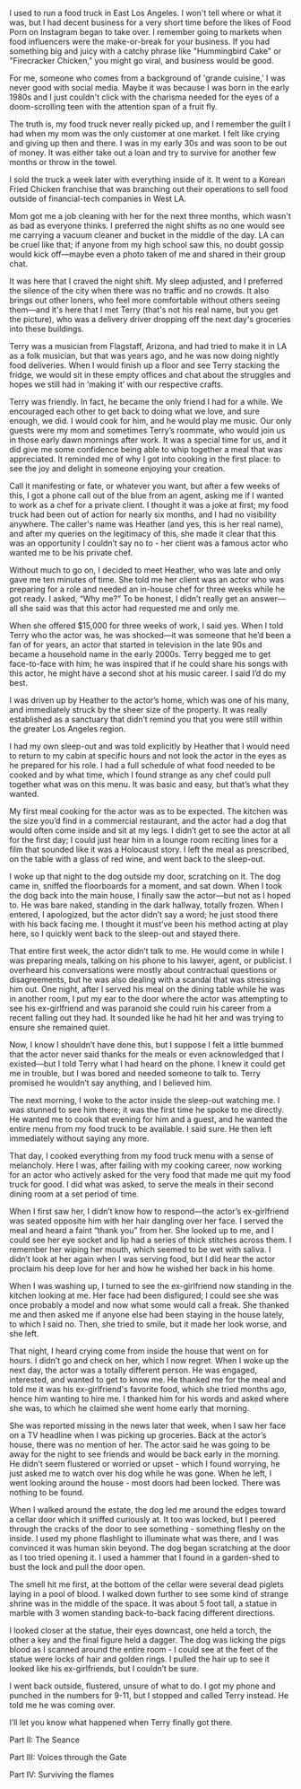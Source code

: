 I used to run a food truck in East Los Angeles. I won't tell where or what it was, but I had decent business for a very short time before the likes of Food Porn on Instagram began to take over. I remember going to markets when food influencers were the make-or-break for your business. If you had something big and juicy with a catchy phrase like "Hummingbird Cake" or "Firecracker Chicken," you might go viral, and business would be good.

For me, someone who comes from a background of 'grande cuisine,' I was never good with social media. Maybe it was because I was born in the early 1980s and I just couldn't click with the charisma needed for the eyes of a doom-scrolling teen with the attention span of a fruit fly.

The truth is, my food truck never really picked up, and I remember the guilt I had when my mom was the only customer at one market. I felt like crying and giving up then and there. I was in my early 30s and was soon to be out of money. It was either take out a loan and try to survive for another few months or throw in the towel.

I sold the truck a week later with everything inside of it. It went to a Korean Fried Chicken franchise that was branching out their operations to sell food outside of financial-tech companies in West LA.

Mom got me a job cleaning with her for the next three months, which wasn't as bad as everyone thinks. I preferred the night shifts as no one would see me carrying a vacuum cleaner and bucket in the middle of the day. LA can be cruel like that; if anyone from my high school saw this, no doubt gossip would kick off—maybe even a photo taken of me and shared in their group chat.

It was here that I craved the night shift. My sleep adjusted, and I preferred the silence of the city when there was no traffic and no crowds. It also brings out other loners, who feel more comfortable without others seeing them—and it's here that I met Terry (that's not his real name, but you get the picture), who was a delivery driver dropping off the next day's groceries into these buildings.

Terry was a musician from Flagstaff, Arizona, and had tried to make it in LA as a folk musician, but that was years ago, and he was now doing nightly food deliveries. When I would finish up a floor and see Terry stacking the fridge, we would sit in these empty offices and chat about the struggles and hopes we still had in ‘making it’ with our respective crafts.

Terry was friendly. In fact, he became the only friend I had for a while. We encouraged each other to get back to doing what we love, and sure enough, we did. I would cook for him, and he would play me music. Our only guests were my mom and sometimes Terry’s roommate, who would join us in those early dawn mornings after work. It was a special time for us, and it did give me some confidence being able to whip together a meal that was appreciated. It reminded me of why I got into cooking in the first place: to see the joy and delight in someone enjoying your creation.

Call it manifesting or fate, or whatever you want, but after a few weeks of this, I got a phone call out of the blue from an agent, asking me if I wanted to work as a chef for a private client. I thought it was a joke at first; my food truck had been out of action for nearly six months, and I had no visibility anywhere. The caller's name was Heather (and yes, this is her real name), and after my queries on the legitimacy of this, she made it clear that this was an opportunity I couldn’t say no to - her client was a famous actor who wanted me to be his private chef. 

Without much to go on, I decided to meet Heather, who was late and only gave me ten minutes of time. She told me her client was an actor who was preparing for a role and needed an in-house chef for three weeks while he got ready. I asked, “Why me?” To be honest, I didn’t really get an answer—all she said was that this actor had requested me and only me.

When she offered $15,000 for three weeks of work, I said yes. When I told Terry who the actor was, he was shocked—it was someone that he’d been a fan of for years, an actor that started in television in the late 90s and became a household name in the early 2000s. Terry begged me to get face-to-face with him; he was inspired that if he could share his songs with this actor, he might have a second shot at his music career. I said I’d do my best.

I was driven up by Heather to the actor’s home, which was one of his many, and immediately struck by the sheer size of the property. It was really established as a sanctuary that didn’t remind you that you were still within the greater Los Angeles region.

I had my own sleep-out and was told explicitly by Heather that I would need to return to my cabin at specific hours and not look the actor in the eyes as he prepared for his role. I had a full schedule of what food needed to be cooked and by what time, which I found strange as any chef could pull together what was on this menu. It was basic and easy, but that’s what they wanted.

My first meal cooking for the actor was as to be expected. The kitchen was the size you’d find in a commercial restaurant, and the actor had a dog that would often come inside and sit at my legs. I didn’t get to see the actor at all for the first day; I could just hear him in a lounge room reciting lines for a film that sounded like it was a Holocaust story. I left the meal as prescribed, on the table with a glass of red wine, and went back to the sleep-out.

I woke up that night to the dog outside my door, scratching on it. The dog came in, sniffed the floorboards for a moment, and sat down. When I took the dog back into the main house, I finally saw the actor—but not as I hoped to. He was bare naked, standing in the dark hallway, totally frozen. When I entered, I apologized, but the actor didn’t say a word; he just stood there with his back facing me. I thought it must’ve been his method acting at play here, so I quickly went back to the sleep-out and stayed there.

That entire first week, the actor didn’t talk to me. He would come in while I was preparing meals, talking on his phone to his lawyer, agent, or publicist. I overheard his conversations were mostly about contractual questions or disagreements, but he was also dealing with a scandal that was stressing him out. One night, after I served his meal on the dining table while he was in another room, I put my ear to the door where the actor was attempting to see his ex-girlfriend and was paranoid she could ruin his career from a recent falling out they had. It sounded like he had hit her and was trying to ensure she remained quiet.

Now, I know I shouldn’t have done this, but I suppose I felt a little bummed that the actor never said thanks for the meals or even acknowledged that I existed—but I told Terry what I had heard on the phone. I knew it could get me in trouble, but I was bored and needed someone to talk to. Terry promised he wouldn’t say anything, and I believed him.

The next morning, I woke to the actor inside the sleep-out watching me. I was stunned to see him there; it was the first time he spoke to me directly. He wanted me to cook that evening for him and a guest, and he wanted the entire menu from my food truck to be available. I said sure. He then left immediately without saying any more.

That day, I cooked everything from my food truck menu with a sense of melancholy. Here I was, after failing with my cooking career, now working for an actor who actively asked for the very food that made me quit my food truck for good. I did what was asked, to serve the meals in their second dining room at a set period of time.

When I first saw her, I didn’t know how to respond—the actor’s ex-girlfriend was seated opposite him with her hair dangling over her face. I served the meal and heard a faint “thank you” from her. She looked up to me, and I could see her eye socket and lip had a series of thick stitches across them. I remember her wiping her mouth, which seemed to be wet with saliva. I didn’t look at her again when I was serving food, but I did hear the actor proclaim his deep love for her and how he wished her back in his home.

When I was washing up, I turned to see the ex-girlfriend now standing in the kitchen looking at me. Her face had been disfigured; I could see she was once probably a model and now what some would call a freak. She thanked me and then asked me if anyone else had been staying in the house lately, to which I said no. Then, she tried to smile, but it made her look worse, and she left.

That night, I heard crying come from inside the house that went on for hours. I didn’t go and check on her, which I now regret. When I woke up the next day, the actor was a totally different person. He was engaged, interested, and wanted to get to know me. He thanked me for the meal and told me it was his ex-girlfriend's favorite food, which she tried months ago, hence him wanting to hire me. I thanked him for his words and asked where she was, to which he claimed she went home early that morning.

She was reported missing in the news later that week, when I saw her face on a TV headline when I was picking up groceries. Back at the actor’s house, there was no mention of her. The actor said he was going to be away for the night to see friends and would be back early in the morning. He didn’t seem flustered or worried or upset - which I found worrying, he just asked me to watch over his dog while he was gone. When he left, I went looking around the house - most doors had been locked. There was nothing to be found. 

When I walked around the estate, the dog led me around the edges toward a cellar door which it sniffed curiously at. It too was locked, but I peered through the cracks of the door to see something - something fleshy on the inside. I used my phone flashlight to illuminate what was there, and I was convinced it was human skin beyond. The dog began scratching at the door as I too tried opening it. I used a hammer that I found in a garden-shed to bust the lock and pull the door open. 

The smell hit me first, at the bottom of the cellar were several dead piglets laying in a pool of blood. I walked down further to see some kind of strange shrine was in the middle of the space. It was about 5 foot tall, a statue in marble with 3 women standing back-to-back facing different directions. 

I looked closer at the statue, their eyes downcast, one held a torch, the other a key and the final figure held a dagger. The dog was licking the pigs blood as I scanned around the entire room - I could see at the feet of the statue were locks of hair and golden rings. I pulled the hair up to see it looked like his ex-girlfriends, but I couldn’t be sure. 

I went back outside, flustered, unsure of what to do. I got my phone and punched in the numbers for 9-11, but I stopped and called Terry instead. He told me he was coming over. 

I’ll let you know what happened when Terry finally got there. 

Part II: The Seance

Part III: Voices through the Gate

Part IV: Surviving the flames